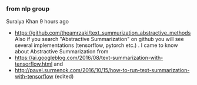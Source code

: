 ### from nlp group
Suraiya Khan  9 hours ago
- https://github.com/theamrzaki/text_summurization_abstractive_methods
Also if you search "Abstractive Summarization" on github you will see several implementations  (tensorflow, pytorch etc.) . I came to know about Abstractive Summarization from
- https://ai.googleblog.com/2016/08/text-summarization-with-tensorflow.html and
- http://pavel.surmenok.com/2016/10/15/how-to-run-text-summarization-with-tensorflow (edited)
